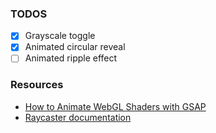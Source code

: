 ### TODOS

- [x] Grayscale toggle
- [x] Animated circular reveal
- [ ] Animated ripple effect

### Resources

- [How to Animate WebGL Shaders with GSAP](https://tympanus.net/codrops/2025/10/08/how-to-animate-webgl-shaders-with-gsap-ripples-reveals-and-dynamic-blur-effects/)
- [Raycaster documentation](https://threejs.org/docs/#api/en/core/Raycaster)
